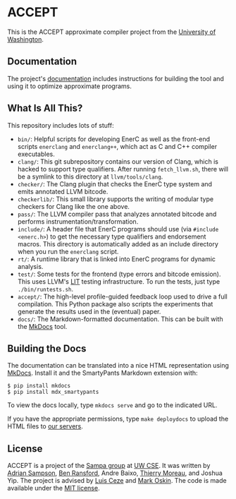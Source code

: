 ACCEPT
======

This is the ACCEPT approximate compiler project from the [University of
Washington][uw].

[uw]: http://www.cs.washington.edu


Documentation
-------------

The project's [documentation][docs] includes instructions for building the tool and using it to optimize approximate programs.

[docs]: https://sampa.cs.washington.edu/accept/


What Is All This?
-----------------

This repository includes lots of stuff:

* `bin/`: Helpful scripts for developing EnerC as well as the front-end
  scripts `enerclang` and `enerclang++`, which act as C and C++ compiler
  executables.
* `clang/`: This git subrepository contains our version of Clang, which is
  hacked to support type qualifiers. After running `fetch_llvm.sh`, there will
  be a symlink to this directory at `llvm/tools/clang`.
* `checker/`: The Clang plugin that checks the EnerC type system and
  emits annotated LLVM bitcode.
* `checkerlib/`: This small library supports the writing of modular type
  checkers for Clang like the one above.
* `pass/`: The LLVM compiler pass that analyzes annotated bitcode and
  performs instrumentation/transformation.
* `include/`: A header file that EnerC programs should use (via
  `#include <enerc.h>`) to get the necessary type qualifiers and
  endorsement macros. This directory is automatically added as an
  include directory when you run the `enerclang` script.
* `rt/`: A runtime library that is linked into EnerC programs for
  dynamic analysis.
* `test/`: Some tests for the frontend (type errors and bitcode
  emission). This uses LLVM's [LIT][] testing infrastructure. To run the
  tests, just type `./bin/runtests.sh`.
* `accept/`: The high-level profile-guided feedback loop used to drive a full
  compilation. This Python package also scripts the experiments that generate
  the results used in the (eventual) paper.
* `docs/`: The Markdown-formatted documentation. This can be built with the
  [MkDocs][] tool.

[MkDocs]: http://www.mkdocs.org/
[LIT]: http://llvm.org/docs/CommandGuide/lit.html


Building the Docs
-----------------

The documentation can be translated into a nice HTML representation using [MkDocs][]. Install it and the SmartyPants Markdown extension with:

    $ pip install mkdocs
    $ pip install mdx_smartypants

To view the docs locally, type `mkdocs serve` and go to the indicated URL.

If you have the appropriate permissions, type `make deploydocs` to upload the HTML files to [our servers][docs].


License
-------

ACCEPT is a project of the [Sampa group][sampa] at [UW CSE][uw]. It was written by [Adrian Sampson][adrian], [Ben Ransford][ben], Andre Baixo, [Thierry Moreau][thierry], and Joshua Yip. The project is advised by [Luis Ceze][luis] and [Mark Oskin][mark]. The code is made available under the [MIT license][mit].

[sampa]: http://sampa.cs.washington.edu
[adrian]: http://homes.cs.washington.edu/~asampson/
[ben]: https://homes.cs.washington.edu/~ransford/
[thierry]: http://homes.cs.washington.edu/~moreau/
[luis]: https://homes.cs.washington.edu/~luisceze/
[mark]: https://homes.cs.washington.edu/~oskin/
[mit]: http://opensource.org/licenses/MIT
